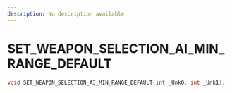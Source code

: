 ```yaml
---
description: No description available 
---
```


# SET_WEAPON_SELECTION_AI_MIN_RANGE_DEFAULT

```cpp
void SET_WEAPON_SELECTION_AI_MIN_RANGE_DEFAULT(int _Unk0, int _Unk1);
```
